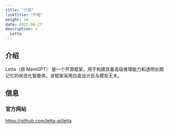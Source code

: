 ```yaml
---
title: "介绍"
linkTitle: "介绍"
weight: 10
date: 2025-06-27
description: >
  Letta
---
```


## 介绍

Letta（原 MemGPT） 是一个开源框架，用于构建具备高级推理能力和透明长期记忆的状态化智能体。该框架采用白盒设计且与模型无关。

## 信息

### 官方网站

https://github.com/letta-ai/letta


